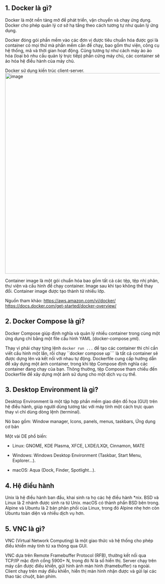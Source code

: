 ## 1. Docker là gì?

Docker là một nền tảng mở để phát triển, vận chuyển và chạy ứng dụng. Docker cho phép quản lý cơ sở hạ tầng theo cách tương tự như quản lý ứng dụng.

Docker đóng gói phần mềm vào các đơn vị được tiêu chuẩn hóa được gọi là container có mọi thứ mà phần mềm cần để chạy, bao gồm thư viện, công cụ hệ thống, mã và thời gian hoạt động.
Cũng tương tự như cách máy ảo ảo hóa (loại bỏ nhu cầu quản lý trực tiếp) phần cứng máy chủ, các container sẽ ảo hóa hệ điều hành của máy chủ.

Docker sử dụng kiến ​​trúc client-server.
<img width="1233" height="651" alt="image" src="https://github.com/user-attachments/assets/e7cfdb46-0f9c-4ba6-85bb-3c5e12619a4f" />

Container image là một gói chuẩn hóa bao gồm tất cả các tệp, tệp nhị phân, thư viện và cấu hình để chạy container. Image sau khi tạo không thể thay đổi. Container image được tạo thành từ nhiều lớp.

Nguồn tham khảo:
https://aws.amazon.com/vi/docker/
https://docs.docker.com/get-started/docker-overview/

## 2. Docker Compose là gì?
Docker Compose giúp định nghĩa và quản lý nhiều container trong cùng một ứng dụng chỉ bằng một file cấu hình YAML (docker-compose.yml).

Thay vì phải chạy từng lệnh ```docker run ...``` để tạo các container thì chỉ cần viết cấu hình một lần, rồi chạy ``docker compose up``` là tất cả container sẽ được dựng lên và kết nối với nhau tự động.
Dockerfile cung cấp hướng dẫn để xây dựng một ảnh container, trong khi tệp Compose định nghĩa các container đang chạy của bạn. Thông thường, tệp Compose tham chiếu đến Dockerfile để xây dựng một ảnh sử dụng cho một dịch vụ cụ thể.

## 3. Desktop Environment là gì?
Desktop Environment là một tập hợp phần mềm giao diện đồ họa (GUI) trên hệ điều hành, giúp người dùng tương tác với máy tính một cách trực quan thay vì chỉ dùng dòng lệnh (terminal).

Nó bao gồm: Window manager, Icons, panels, menus, taskbars, Ứng dụng cơ bản

Một vài DE phổ biến:

- Linux: GNOME, KDE Plasma, XFCE, LXDE/LXQt, Cinnamon, MATE


- Windows: Windows Desktop Environment (Taskbar, Start Menu, Explorer…).


- macOS: Aqua (Dock, Finder, Spotlight…).

## 4. Hệ điều hành

Unix là hệ điều hành ban đầu, khai sinh ra họ các hệ điều hành *nix. BSD và Linux là 2 nhánh được sinh ra từ Unix. macOS có thành phần BSD bên trong. Alpine và Ubuntu là 2 bản phân phối của Linux, trong đó Alpine nhẹ hơn còn Ubuntu toàn diện và nhiều dịch vụ hơn.

## 5. VNC là gì?
VNC (Virtual Network Computing) là một giao thức và hệ thống cho phép điều khiển máy tính từ xa thông qua GUI.

VNC dựa trên Remote Framebuffer Protocol (RFB), thường kết nối qua TCP/IP mặc định cổng 5900+ N, trong đó N là số hiển thị. Server chạy trên máy cần được điều khiển, gửi hình ảnh màn hình (framebuffer) ra ngoài. Client chạy trên máy điều khiển, hiển thị màn hình nhận được và gửi lại các thao tác chuột, bàn phím.
